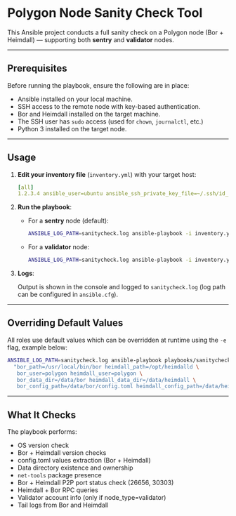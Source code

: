 # Polygon Node Sanity Check Tool

This Ansible project conducts a full sanity check on a Polygon node (Bor + Heimdall) — supporting both **sentry** and **validator** nodes.

---

## Prerequisites

Before running the playbook, ensure the following are in place:

- Ansible installed on your local machine.
- SSH access to the remote node with key-based authentication.
- Bor and Heimdall installed on the target machine.
- The SSH user has `sudo` access (used for `chown`, `journalctl`, etc.)
- Python 3 installed on the target node.

---

## Usage

1. **Edit your inventory file** (`inventory.yml`) with your target host:

   ```yml
   [all]
   1.2.3.4 ansible_user=ubuntu ansible_ssh_private_key_file=~/.ssh/id_rsa
   ```

2. **Run the playbook**:

   - For a **sentry** node (default):
     ```bash
     ANSIBLE_LOG_PATH=sanitycheck.log ansible-playbook -i inventory.yml playbooks/sanitycheck/scheck.yml
     ```

   - For a **validator** node:
     ```bash
     ANSIBLE_LOG_PATH=sanitycheck.log ansible-playbook -i inventory.yml playbooks/sanitycheck/scheck.yml -e node_type=validator
     ```

3. **Logs**:

   Output is shown in the console and logged to `sanitycheck.log` (log path can be configured in `ansible.cfg`).

---

## Overriding Default Values

All roles use default values which can be overridden at runtime using the `-e` flag, example below:

```bash
ANSIBLE_LOG_PATH=sanitycheck.log ansible-playbook playbooks/sanitycheck/scheck.yml -e \
  "bor_path=/usr/local/bin/bor heimdall_path=/opt/heimdalld \
   bor_user=polygon heimdall_user=polygon \
   bor_data_dir=/data/bor heimdall_data_dir=/data/heimdall \
   bor_config_path=/data/bor/config.toml heimdall_config_path=/data/heimdall/config.toml"
```
---

## What It Checks

The playbook performs:

- OS version check
- Bor + Heimdall version checks
- config.toml values extraction (Bor + Heimdall)
- Data directory existence and ownership
- `net-tools` package presence
- Bor + Heimdall P2P port status check (26656, 30303)
- Heimdall + Bor RPC queries
- Validator account info (only if node_type=validator)
- Tail logs from Bor and Heimdall
